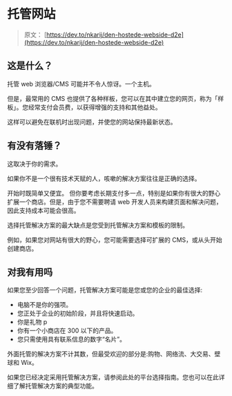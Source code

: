 # 托管网站

> 原文： [https://dev.to/nkarij/den-hostede-webside-d2e](https://dev.to/nkarij/den-hostede-webside-d2e)

## 这是什么？

托管 web 浏览器/CMS 可能并不令人惊讶。一个主机。

但是，最常用的 CMS 也提供了各种样板，您可以在其中建立您的网页，称为「样板」。您经常支付会员费，以获得增强的支持和其他益处。

这样可以避免在联机时出现问题，并使您的网站保持最新状态。

## 有没有落锤？

这取决于你的需求。

如果你不是一个很有技术天赋的人，咳嗽的解决方案往往是正确的选择。

开始时既简单又便宜。
但你要考虑长期支付多一点，特别是如果你有很大的野心扩展一个商店。但是，由于您不需要聘请 web 开发人员来构建页面和解决问题，因此支持成本可能会很高。

选择托管解决方案的最大缺点是您受到托管解决方案和模板的限制。

例如，如果您对网站有很大的野心，您可能需要选择可扩展的 CMS，或从头开始创建商店。

## 对我有用吗

如果您至少回答一个问题，托管解决方案可能是您或您的企业的最佳选择:

*   电脑不是你的强项。
*   您正处于企业的初始阶段，并且将快速启动。
*   你是礼物 p
*   你有一个小商店在 300 以下的产品。
*   您只需使用具有联系信息的数字“名片”。

外面托管的解决方案不计其数，但最受欢迎的部分是:购物、网络流、大交易、壁球和 Wix。

如果您已经决定采用托管解决方案，请参阅此处的平台选择指南。您也可以在此详细了解托管解决方案的典型功能。